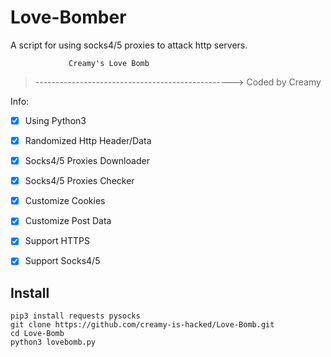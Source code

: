 

# Love-Bomber 
A script for using socks4/5 proxies to attack http servers.

                 Creamy's Love Bomb

>------------------------------------------------->
Coded by Creamy
 

Info:
- [x] Using Python3
- [x] Randomized Http Header/Data
- [x] Socks4/5 Proxies Downloader
- [x] Socks4/5 Proxies Checker
- [x] Customize Cookies
- [x] Customize Post Data 
- [x] Support HTTPS
- [x] Support Socks4/5



## Install

    pip3 install requests pysocks
    git clone https://github.com/creamy-is-hacked/Love-Bomb.git
    cd Love-Bomb
    python3 lovebomb.py

    
